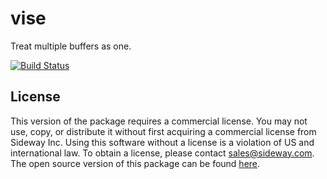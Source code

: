 # vise

Treat multiple buffers as one.

[![Build Status](https://travis-ci.org/hapijs/vise.svg?branch=v2-commercial)](https://travis-ci.org/hapijs/vise)

## License

This version of the package requires a commercial license. You may not use, copy, or distribute it without first acquiring a commercial license from Sideway Inc. Using this software without a license is a violation of US and international law. To obtain a license, please contact [sales@sideway.com](mailto:sales@sideway.com). The open source version of this package can be found [here](https://github.com/hapijs/vise).
